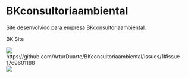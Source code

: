 # BKconsultoriaambiental       
Site desenvolvido para empresa BKconsultoriaambiental.

BK Site
<div alinhar="centro">
<img src="https://github.com/ArturDuarte/BKconsultoriaambiental/assets/18275098/ef656718-de36-40a7-813d-c9eec5d916ea.jpg" largura"700px" />
</div >
https://github.com/ArturDuarte/BKconsultoriaambiental/issues/1#issue-1769601188

<div alinhar="centro">
<img src="https://user-images.githubusercontent.com/18275098/247933446-6be7bf6f-4f6b-47a5-b246-0bc531ea672c.png" largura"700px" />
</div >
